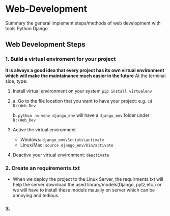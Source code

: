 # Web-Development
Summary the general implement steps/methods of web development with tools Python Django
## Web Development Steps
### 1. Build a virtual enviroment for your project
**It is always a good idea that every project has its own virtual environment which will make the maintainance much easier in the future**
At the terminal side, type:
 1. Install virtual environment on your system `pip install virtualenv`
 2. a. Go to the file location that you want to have your project: e.g. `cd D:\Web_Dev`
    
    b. `python -m venv django_env` will have a `django_env` folder under  `D:\Web_Dev`
 3. Active the virtual environment
    - Windows: `django_env\Scripts\activate`
    - Linux/Mac: `source django_env/bin/activate`
 4. Deactive your virtual environment: `deactivate`

### 2. Create an requirements.txt
 - When we deploy the project to the Linux Server, the requirments.txt will help the server download the used library/models(Django, pytz,etc.) or we will have to install these models maually on server which can be annoying and tedious.
 
### 3. 
